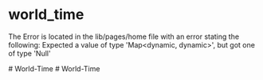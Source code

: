 # world_time

 The Error is located in the lib/pages/home file with an error stating the following: 
Expected a value of type 'Map<dynamic, dynamic>', but got one of type 'Null'




#   W o r l d - T i m e 
 
 #   W o r l d - T i m e 
 
 
